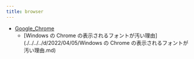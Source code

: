 ```yaml
---
title: browser
---
```



- [Google_Chrome](./Google_Chrome/index.md)
    - [Windows の Chrome の表示されるフォントが汚い理由](./../../../d/2022/04/05/Windows の Chrome の表示されるフォントが汚い理由.md)





